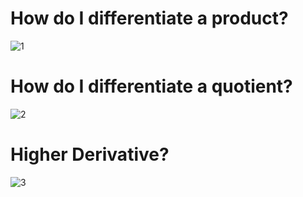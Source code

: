 # How do I differentiate a product?
![1](http://d.pr/i/9Mqa+) 
# How do I differentiate a quotient?
![2](http://d.pr/i/ThSg+) 
# Higher Derivative?
![3](http://d.pr/i/13c3b+)

